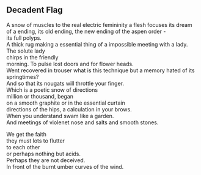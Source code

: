 Decadent Flag
-------------
A snow of muscles to the real electric femininity a flesh focuses its dream of a ending, its old ending, the new ending of the aspen order -  
its full polyps.  
A thick rug making a essential thing of a impossible meeting with a lady.  
The solute lady  
chirps in the friendly  
morning. To pulse lost doors and for flower heads.  
Went recovered in trouser what is this technique but a memory hated of its springtimes?  
And so that its nougats will throttle your finger.  
Which is a poetic snow of directions  
million or thousand, began  
on a smooth graphite or in the essential curtain  
directions of the hips, a calculation in your brows.  
When you understand swam like a garden.  
And meetings of violenet nose and salts and smooth stones.  
  
We get the faith  
they must lots to flutter  
to each other  
or perhaps nothing but acids.  
Perhaps they are not deceived.  
In front of the burnt umber curves of the wind.  
